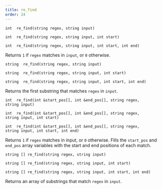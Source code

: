 ```yaml
---
title: re_find
order: 24
---
```

`int  re_find(string regex, string input)`

`int  re_find(string regex, string input, int start)`

`int  re_find(string regex, string input, int start, int end)`

Returns `1` if `regex` matches in `input`, or `0` otherwise.

`string  re_find(string regex, string input)`

`string  re_find(string regex, string input, int start)`

`string  re_find(string regex, string input, int start, int end)`

Returns the first substring that matches `regex` in `input`.

`int  re_find(int &start_pos[], int &end_pos[], string regex, string input)`

`int  re_find(int &start_pos[], int &end_pos[], string regex, string input, int start)`

`int  re_find(int &start_pos[], int &end_pos[], string regex, string input, int start, int end)`

Returns `1` if `regex` matches in input, or `0` otherwise. Fills the `start_pos` and `end_pos` array variables with the start and end positions of each match.

`string [] re_find(string regex, string input)`

`string [] re_find(string regex, string input, int start)`

`string [] re_find(string regex, string input, int start, int end)`

Returns an array of substrings that match `regex` in `input`.
